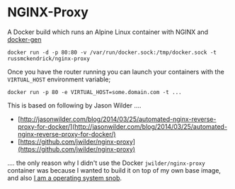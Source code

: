NGINX-Proxy
=============

A Docker build which runs an Alpine Linux container with NGINX and [docker-gen](https://github.com/jwilder/docker-gen)

```
docker run -d -p 80:80 -v /var/run/docker.sock:/tmp/docker.sock -t russmckendrick/nginx-proxy
```

Once you have the router running you can launch your containers with the `VIRTUAL_HOST` environment variable;

```
docker run -p 80 -e VIRTUAL_HOST=some.domain.com -t ...
```

This is based on following by Jason Wilder ....

- [http://jasonwilder.com/blog/2014/03/25/automated-nginx-reverse-proxy-for-docker/](http://jasonwilder.com/blog/2014/03/25/automated-nginx-reverse-proxy-for-docker/)
- [https://github.com/jwilder/nginx-proxy](https://github.com/jwilder/nginx-proxy)

.... the only reason why I didn't use the Docker `jwilder/nginx-proxy` container was because I wanted to build it on top of my own base image, and also [I am a operating system snob](https://media-glass.es/2014/08/03/operating-system-snob/).
